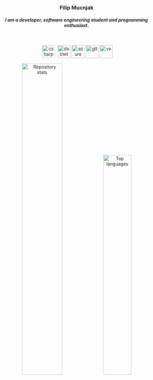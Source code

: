 <h3 align="center">Filip Mucnjak</h3>
<h5 align="center">I am a developer, software engineering student and programming enthusiast.</h5>
<br/>
<p align="center">
  <img src="https://cdn.jsdelivr.net/gh/devicons/devicon/icons/csharp/csharp-original.svg" alt="csharp" width="40" style="margin: 0 5;" />
  <img src="https://cdn.jsdelivr.net/gh/devicons/devicon/icons/dotnetcore/dotnetcore-original.svg" alt="dotnet core" width="40" />  
  <img src="https://cdn.jsdelivr.net/gh/devicons/devicon/icons/azure/azure-original.svg" alt="azure" width="40" />  
  <img src="https://cdn.jsdelivr.net/gh/devicons/devicon/icons/git/git-original.svg" alt="git" width="40" />
  <img src="https://cdn.jsdelivr.net/gh/devicons/devicon/icons/visualstudio/visualstudio-plain.svg" alt="vs" width="40" />
</p>

<div align="center">
  <img src="https://github-readme-stats.vercel.app/api?username=mucnjakf&count_private=true&show_icons=true&theme=github_dark" alt="Repository stats" width="50%" />
  <img src="https://github-readme-stats.vercel.app/api/top-langs/?username=mucnjakf&layout=compact&theme=github_dark" alt="Top languages" width="42%" />
</div>
